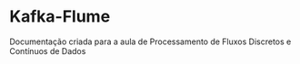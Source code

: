 # Kafka-Flume
Documentação criada para a aula de Processamento de Fluxos Discretos e Contínuos de Dados

